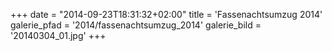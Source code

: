 +++
date = "2014-09-23T18:31:32+02:00"
title = 'Fassenachtsumzug 2014'
galerie_pfad = '2014/fassenachtsumzug_2014'
galerie_bild = '20140304_01.jpg'
+++

      